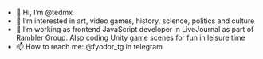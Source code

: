 - 👋 Hi, I’m @tedmx
- 👀 I’m interested in art, video games, history, science, politics and culture
- 🌳 I’m working as frontend JavaScript developer in LiveJournal as part of Rambler Group. Also coding Unity game scenes for fun in leisure time
- 📫 How to reach me: @fyodor_tg in telegram

